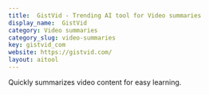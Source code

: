 ```yaml
---
title:  GistVid - Trending AI tool for Video summaries
display_name:  GistVid
category: Video summaries
category_slug: video-summaries
key: gistvid_com
website: https://gistvid.com/
layout: aitool
---
```


Quickly summarizes video content for easy learning.

